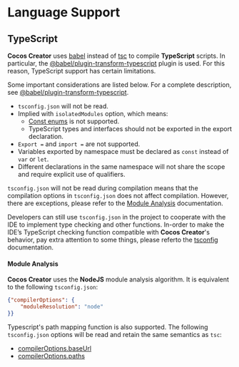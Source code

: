 # Language Support

## TypeScript

__Cocos Creator__ uses [babel](https://babeljs.io/) instead of [tsc](https://www.typescriptlang.org/) to compile __TypeScript__ scripts. In particular, the [@babel/plugin-transform-typescript](https://babeljs.io/docs/en/babel-plugin-transform-typescript) plugin is used. For this reason, TypeScript support has certain limitations.

Some important considerations are listed below.
For a complete description, see [@babel/plugin-transform-typescript](https://babeljs.io/docs/en/babel-plugin-transform-typescript).

- `tsconfig.json` will not be read.
- Implied with `isolatedModules` option, which means:
  - [Const enums](https://www.typescriptlang.org/docs/handbook/enums.html#const-enums) is not supported.
  - TypeScript types and interfaces should not be exported in the export declaration.
- `Export =` and `import =` are not supported.
- Variables exported by namespace must be declared as `const` instead of `var` or `let`.
- Different declarations in the same namespace will not share the scope and require explicit use of qualifiers.

`tsconfig.json` will not be read during compilation means that the compilation options in `tsconfig.json` does not affect compilation.
However, there are exceptions, please refer to the [Module Analysis](####ModuleAnalysis) documentation.

Developers can still use `tsconfig.json` in the project to cooperate with the IDE to implement type checking and other functions.
In-order to make the IDE’s TypeScript checking function compatible with __Cocos Creator__'s behavior, pay extra attention to some things, please referto the [tsconfig](./tsconfig.md) documentation.

#### Module Analysis

__Cocos Creator__ uses the __NodeJS__ module analysis algorithm.
It is equivalent to the following `tsconfig.json`:

```json
{"compilerOptions": {
    "moduleResolution": "node"
}}
```

Typescript's path mapping function is also supported. The following `tsconfig.json` options will be read and retain the same semantics as `tsc`:

  - [compilerOptions.baseUrl](https://www.typescriptlang.org/docs/handbook/module-resolution.html#base-url)
  - [compilerOptions.paths](https://www.typescriptlang.org/docs/handbook/module-resolution.html#path-mapping)